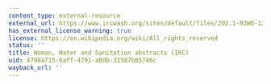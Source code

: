 ```yaml
---
content_type: external-resource
external_url: https://www.ircwash.org/sites/default/files/202.1-93WO-12256.pdf
has_external_license_warning: true
license: https://en.wikipedia.org/wiki/All_rights_reserved
status: ''
title: Woman, Water and Sanitation abstracts (IRC)
uid: 4798a715-6aff-4791-a0db-31587b85746c
wayback_url: ''
---
```


